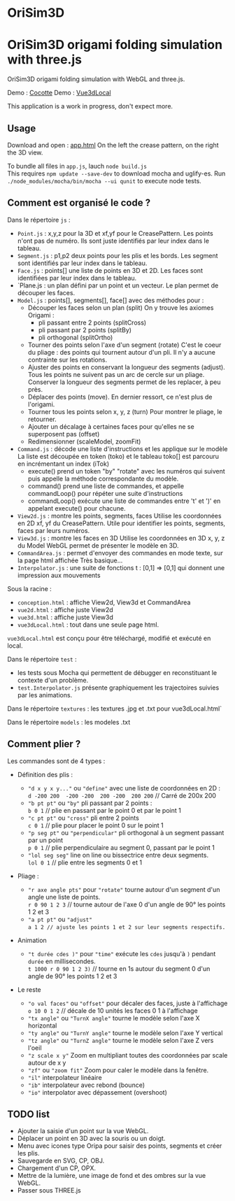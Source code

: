 OriSim3D 
===
OriSim3D origami folding simulation with three.js
===
OriSim3D origami folding simulation with WebGL and three.js.

Demo : [Cocotte](https://remikoutcherawy.github.io/cocotte.html) 
Demo : [Vue3dLocal](https://remikoutcherawy.github.io/vue3dLocal.html) 

This application is a work in progress, don't expect more.

## Usage

Download and open : [app.html](https://remikoutcherawy.github.io/app.html)
On the left the crease pattern, on the right the 3D view.  

To bundle all files in `app.js`, lauch `node build.js`  
This requires `npm update --save-dev` to download mocha and uglify-es.
Run  `./node_modules/mocha/bin/mocha --ui qunit` to execute node tests.


## Comment est organisé le code ?
Dans le répertoire `js` :
- `Point.js` : x,y,z pour la 3D et xf,yf pour le CreasePattern.
  Les points n'ont pas de numéro. Ils sont juste identifiés par leur index dans le tableau.
- `Segment.js` : p1,p2 deux points pour les plis et les bords.
  Les segment sont identifiés par leur index dans le tableau.
- `Face.js` : points[] une liste de points en 3D et 2D.
  Les faces sont identifiées par leur index dans le tableau.
- `Plane.js : un plan défini par un point et un vecteur.
  Le plan permet de découper les faces.
- `Model.js` : points[], segments[], face[] avec des méthodes pour :
  - Découper les faces selon un plan (split)
    On y trouve les axiomes Origami :
     - pli passant entre 2 points (splitCross)
     - pli passant par 2 points (splitBy)
     - pli orthogonal (splitOrtho)
  - Tourner des points selon l'axe d'un segment (rotate)
    C'est le coeur du pliage : des points qui tournent autour d'un pli.
    Il n'y a aucune contrainte sur les rotations.
  - Ajuster des points en conservant la longueur des segments (adjust).
    Tous les points ne suivent pas un arc de cercle sur un pliage.
    Conserver la longueur des segments permet de les replacer, à peu près.
  - Déplacer des points (move).
    En dernier ressort, ce n'est plus de l'origami.
  - Tourner tous les points selon x, y, z (turn)
    Pour montrer le pliage, le retourner.
  - Ajouter un décalage à certaines faces pour qu'elles ne se superposent pas (offset)
  - Redimensionner (scaleModel, zoomFit)
- `Command.js` : décode une liste d'instructions et les applique sur le modèle
  La liste est découpée en token (toko) et le tableau toko[] est parcouru en incrémentant un index (iTok)
  - execute() prend un token "by" "rotate" avec les numéros qui suivent
   puis appelle la méthode correspondante du modèle.
  - command() prend une liste de commandes, 
   et appelle commandLoop() pour répéter une suite d'instructions
  - commandLoop() exécute une liste de commandes entre 't' et ')'
   en appelant execute() pour chacune.
- `View2d.js` : montre les points, segments, faces
  Utilise les coordonnées en 2D xf, yf du CreasePattern.
  Utile pour identifier les points, segments, faces par leurs numéros.
- `View3d.js` : montre les faces en 3D
  Utilise les coordonnées en 3D x, y, z du Model
  WebGL permet de présenter le modèle en 3D.
- `CommandArea.js` : permet d'envoyer des commandes en mode texte, sur la page html affichée
  Très basique...
- `Interpolator.js` : une suite de fonctions t : [0,1] => [0,1] qui donnent une impression aux mouvements

Sous la racine : 
 - `conception.html` : affiche View2d, View3d et CommandArea 
 - `vue2d.html` : affiche juste View2d
 - `vue3d.html` : affiche juste View3d
 - `vue3dLocal.html` : tout dans une seule page html.

`vue3dLocal.html` est conçu pour être téléchargé, modifié et exécuté en local.
  
Dans le répertoire `test` :
- les tests sous Mocha qui permettent de débugger en reconstituant le contexte d'un problème.
- `test.Interpolator.js` présente graphiquement les trajectoires suivies par les animations.

Dans le répertoire `textures` : les textures .jpg et .txt pour vue3dLocal.html`

Dans le répertoire `models` : les modeles .txt


## Comment plier ?

Les commandes sont de 4 types :
- Définition des plis :
  - `"d x y x y..."` ou `"define"` avec une liste de coordonnées en 2D :  
  `d -200 200  -200 -200  200 -200  200 200` // Carré de 200x 200
  - `"b pt pt"` ou `"by"` pli passant par 2 points :  
  `b 0 1` // plie en passant par le point 0 et par le point 1
  - `"c pt pt"` ou `"cross"` pli entre 2 points  
  `c 0 1` // plie pour placer le point 0 sur le point 1
  - `"p seg pt"` ou `"perpendicular"` pli orthogonal à un segment passant par un point   
  `p 0 1` // plie perpendiculaire au segment 0, passant par le point 1
  - `"lol seg seg"` line on line ou bissectrice entre deux segments.  
  `lol 0 1` // plie entre les segments 0 et 1

- Pliage : 
  - `"r axe angle pts"` pour `"rotate"` tourne autour d'un segment d'un angle une liste de points.  
  `r 0 90 1 2 3` // tourne autour de l'axe 0 d'un angle de 90° les points 1 2 et 3
  - `"a pt pt"`  ou  `"adjust"`  
  `a 1 2 // ajuste les points 1 et 2 sur leur segments respectifs.`


- Animation
  - `"t durée cdes )"` pour `"time"` exécute les `cdes` jusqu'à `)` pendant `durée` en millisecondes.  
  `t 1000 r 0 90 1 2 3)` // tourne en 1s autour du segment 0 d'un angle de 90° les points 1 2 et 3
- Le reste 
  - `"o val faces"` ou `"offset"` pour décaler des faces, juste à l'affichage
  `o 10 0 1 2` // décale de 10 unités les faces 0 1 à l'affichage
  - `"tx angle"` ou `"TurnX angle"` tourne le modèle selon l'axe X horizontal
  - `"ty angle"` ou `"TurnY angle"` tourne le modèle selon l'axe Y vertical
  - `"tz angle"` ou `"TurnZ angle"` tourne le modèle selon l'axe Z vers l'oeil
  - `"z scale x y"` Zoom en multipliant toutes des coordonnées par scale autour de x y    
  - `"zf"` ou `"zoom fit"` Zoom pour caler le modèle dans la fenêtre.
  - `"il"` interpolateur linéaire 
  - `"ib"` interpolateur avec rebond (bounce)
  - `"io"` interpolator avec dépassement (overshoot)

## TODO list
- Ajouter la saisie d'un point sur la vue WebGL.
- Déplacer un point en 3D avec la souris ou un doigt.
- Menu avec icones type Oripa pour saisir des points, segments et créer les plis.
- Sauvegarde en SVG, CP, OBJ.
- Chargement d'un CP, OPX.
- Mettre de la lumière, une image de fond et des ombres sur la vue WebGL.
- Passer sous THREE.js 

 
